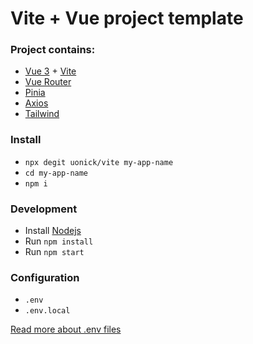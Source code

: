 # Vite + Vue project template

### Project contains:

- [Vue 3](https://v3.ru.vuejs.org/) + [Vite](https://vitejs.dev/)
- [Vue Router](https://next.router.vuejs.org/)
- [Pinia](https://pinia.vuejs.org/)
- [Axios](https://axios-http.com/)
- [Tailwind](https://tailwindcss.com/)

### Install

- `npx degit uonick/vite my-app-name`
- `cd my-app-name`
- `npm i`

### Development

- Install [Nodejs](https://nodejs.org/en/download/)
- Run `npm install`
- Run `npm start`

### Configuration

- `.env`
- `.env.local`

[Read more about .env files](https://vitejs.dev/guide/env-and-mode.html#env-files)
